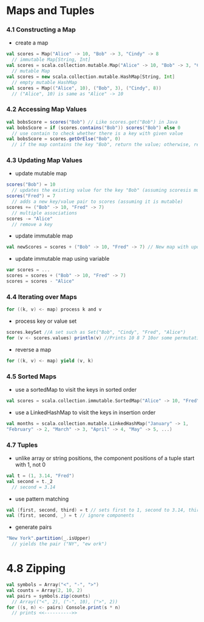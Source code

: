 Maps and Tuples
===============

### 4.1 Constructing a Map

* create a map

```scala
val scores = Map("Alice" -> 10, "Bob" -> 3, "Cindy" -> 8
  // immutable Map[String, Int]
val scores = scala.collection.mutable.Map("Alice" -> 10, "Bob" -> 3, "Cindy" -> 8)
  // mutable Map
val scores = new scala.collection.mutable.HashMap[String, Int]
  // empty mutable HashMap
val scores = Map(("Alice", 10), ("Bob", 3), ("Cindy", 8))
  // ("Alice", 10) is same as "Alice" -> 10
```

### 4.2 Accessing Map Values

```scala
val bobsScore = scores("Bob") // Like scores.get("Bob") in Java
val bobsScore = if (scores.contains("Bob")) scores("Bob") else 0
  // use contain to check whether there is a key with given value
val bobsScore = scores.getOrElse("Bob", 0)
  // if the map contains the key "Bob", return the value; otherwise, return 0
```

### 4.3 Updating Map Values

* update mutable map

```scala
scores("Bob") = 10 
  // updates the existing value for the key "Bob" (assuming scoresis mutable)
scores("Fred") = 7 
  // adds a new key/value pair to scores (assuming it is mutable)
scores += ("Bob" -> 10, "Fred" -> 7)
  // multiple associations
scores -= "Alice"
  // remove a key
```

* update immutable map

```scala
val newScores = scores + ("Bob" -> 10, "Fred" -> 7) // New map with update
```

* update immutable map using variable
```scala
var scores = ...
scores = scores + ("Bob" -> 10, "Fred" -> 7)
scores = scores - "Alice"
```

### 4.4 Iterating over Maps

```scala
for ((k, v) <- map) process k and v
```

* process key or value set

```scala
scores.keySet //A set such as Set("Bob", "Cindy", "Fred", "Alice")
for (v <- scores.values) println(v) //Prints 10 8 7 10or some permutation thereof
```

* reverse a map

```scala
for ((k, v) <- map) yield (v, k)
```

### 4.5 Sorted Maps

* use a sortedMap to visit the keys in sorted order

```scala
val scores = scala.collection.immutable.SortedMap("Alice" -> 10, "Fred" -> 7, "Bob" -> 3, "Cindy" -> 8)
```

* use a LinkedHashMap to visit the keys in insertion order

```scala
val months = scala.collection.mutable.LinkedHashMap("January" -> 1,
"February" -> 2, "March" -> 3, "April" -> 4, "May" -> 5, ...)
```

### 4.7 Tuples

* unlike array or string positions, the component positions of a tuple start with 1,
not 0

```scala
val t = (1, 3.14, "Fred")
val second = t._2
  // second = 3.14
```

* use pattern matching

```scala
val (first, second, third) = t // sets first to 1, second to 3.14, third to "Fred"
val (first, second, _) = t // ignore components
```

* generate pairs

```scala
"New York".partition(_.isUpper)
  // yields the pair ("NY", "ew ork")
```

# 4.8 Zipping

```scala
val symbols = Array("<", "-", ">")
val counts = Array(2, 10, 2)
val pairs = symbols.zip(counts)
  // Array(("<", 2), ("-", 10), (">", 2))
for ((s, n) <- pairs) Console.print(s * n)
  // prints <<---------->>
```
